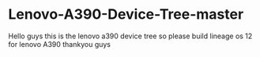 # Lenovo-A390-Device-Tree-master
Hello guys this is the lenovo a390 device tree 
so please build lineage os 12 for lenovo A390
thankyou guys
